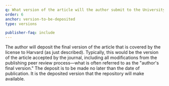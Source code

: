 ```yaml
---
q: What version of the article will the author submit to the University repository? When will it be provided?
order: 6
anchor: version-to-be-deposited
type: versions

publisher-faq: include
---
```

The author will deposit the final version of the article that is covered by the license to Harvard (as just described). Typically, this would be the version of the article accepted by the journal, including all modifications from the publishing peer review process—what is often referred to as the "author's final version." The deposit is to be made no later than the date of publication. It is the deposited version that the repository will make available.
